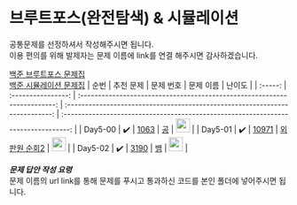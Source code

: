 # 브루트포스(완전탐색) & 시뮬레이션

공통문제를 선정하셔서 작성해주시면 됩니다.<br>
이용 편의를 위해 발제자는 문제 이름에 link를 연결 해주시면 감사하겠습니다.<br>

[백준 브루트포스 문제집](https://www.acmicpc.net/problemset?sort=ac_desc&algo=125)<br>
[백준 시뮬레이션 문제집](https://www.acmicpc.net/problemset?sort=ac_desc&algo=141)
|  순번   |     추천 문제      |                                 문제 번호                                 |                                  문제 이름                                   |                                       난이도                                       |
| :-----: | :----------------: | :-----------------------------------------------------------------------: | :--------------------------------------------------------------------------: | :--------------------------------------------------------------------------------: |
| Day5-00 | :heavy_check_mark: | <a href="https://www.acmicpc.net/problem/1063" target="_blank">1063</a> |   <a href="https://www.acmicpc.net/problem/1063" target="_blank">공</a>   | <img height="25px" width="25px" src="https://static.solved.ac/tier_small/3.svg"/>  |
| Day5-01 | :heavy_check_mark: |  <a href="https://www.acmicpc.net/problem/10971" target="_blank">10971</a>  | <a href="https://www.acmicpc.net/problem/10971" target="_blank"> 외판원 순회2</a> | <img height="25px" width="25px" src="https://static.solved.ac/tier_small/9.svg"/> |
| Day5-02 | :heavy_check_mark: |  <a href="https://www.acmicpc.net/problem/3190" target="_blank">3190</a>  | <a href="https://www.acmicpc.net/problem/3190" target="_blank">뱀</a> | <img height="25px" width="25px" src="https://static.solved.ac/tier_small/12.svg"/>  |


**_문제 답안 작성 요령_**<br>
문제 이름의 url link를 통해 문제를 푸시고 통과하신 코드를 본인 폴더에 넣어주시면 됩니다.<br>